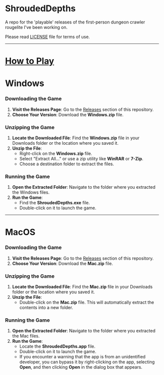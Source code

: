 # ShroudedDepths

A repo for the 'playable' releases of the first-person dungeon crawler rougelite I've been working on.

Please read [LICENSE](/LICENSE.md) file for terms of use.



---

# <u>**How to Play**</u>

# Windows

### Downloading the Game

1. **Visit the Releases Page**: Go to the [Releases](https://github.com/KyanberuNoKage/ShroudedDepths/releases) section of this repository.
2. **Choose Your Version**: Download the **Windows.zip** file.

### Unzipping the Game

1. **Locate the Downloaded File**: Find the **Windows.zip** file in your Downloads folder or the location where you saved it.
2. **Unzip the File**:
   - Right-click on the **Windows.zip** file.
   - Select "Extract All..." or use a zip utility like **WinRAR** or **7-Zip**.
   - Choose a destination folder to extract the files.

### Running the Game

1. **Open the Extracted Folder**: Navigate to the folder where you extracted the Windows files.
2. **Run the Game**:
   - Find the **ShroudedDepths.exe** file.
   - Double-click on it to launch the game.

---

# MacOS

### Downloading the Game

1. **Visit the Releases Page**: Go to the [Releases](https://github.com/KyanberuNoKage/ShroudedDepths/releases) section of this repository.
2. **Choose Your Version**: Download the **Mac.zip** file.

### Unzipping the Game

1. **Locate the Downloaded File**: Find the **Mac.zip** file in your Downloads folder or the location where you saved it.
2. **Unzip the File**:
   - Double-click on the **Mac.zip** file. This will automatically extract the contents into a new folder.

### Running the Game

1. **Open the Extracted Folder**: Navigate to the folder where you extracted the Mac files.
2. **Run the Game**:
   - Locate the **ShroudedDepths.app** file.
   - Double-click on it to launch the game.
   - If you encounter a warning that the app is from an unidentified developer, you can bypass it by right-clicking on the app, selecting **Open**, and then clicking **Open** in the dialog box that appears.
